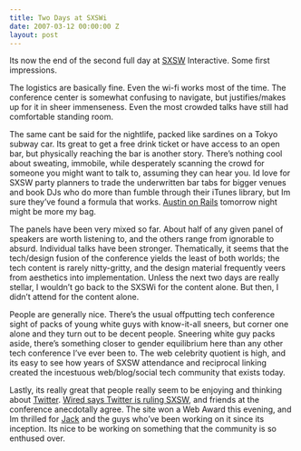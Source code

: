 ```yaml
---
title: Two Days at SXSWi
date: 2007-03-12 00:00:00 Z
layout: post
---
```





Its now the end of the second full day at [SXSW](http://www.sxsw.com/) Interactive. Some first impressions.

The logistics are basically fine. Even the wi-fi works most of the time. The conference center is somewhat confusing to navigate, but justifies/makes up for it in sheer immenseness. Even the most crowded talks have still had comfortable standing room.

The same cant be said for the nightlife, packed like sardines on a Tokyo subway car. Its great to get a free drink ticket or have access to an open bar, but physically reaching the bar is another story. There’s nothing cool about sweating, immobile, while desperately scanning the crowd for someone you might want to talk to, assuming they can hear you. Id love for SXSW party planners to trade the underwritten bar tabs for bigger venues and book DJs who do more than fumble through their iTunes library, but Im sure they’ve found a formula that works. [Austin on Rails](http://upcoming.org/event/151373/) tomorrow night might be more my bag.

The panels have been very mixed so far. About half of any given panel of speakers are worth listening to, and the others range from ignorable to absurd. Individual talks have been stronger. Thematically, it seems that the tech/design fusion of the conference yields the least of both worlds; the tech content is rarely nitty-gritty, and the design material frequently veers from aesthetics into implementation. Unless the next two days are really stellar, I wouldn’t go back to the SXSWi for the content alone. But then, I didn’t attend for the content alone.

People are generally nice. There’s the usual offputting tech conference sight of packs of young white guys with know-it-all sneers, but corner one alone and they turn out to be decent people. Sneering white guy packs aside, there’s something closer to gender equilibrium here than any other tech conference I’ve ever been to. The web celebrity quotient is high, and its easy to see how years of SXSW attendance and reciprocal linking created the incestuous web/blog/social tech community that exists today.

Lastly, its really great that people really seem to be enjoying and thinking about [Twitter](http://www.twitter.com/). [Wired says Twitter is ruling SXSW](http://blog.wired.com/monkeybites/2007/03/twitter_is_ruli.html), and friends at the conference anecdotally agree. The site won a Web Award this evening, and Im thrilled for [Jack](http://twitter.com/jack) and the guys who’ve been working on it since its inception. Its nice to be working on something that the community is so enthused over.

